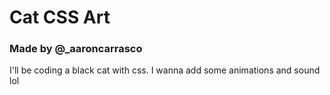 # Cat CSS Art
### Made by @_aaroncarrasco

I'll be coding a black cat with css. I wanna add some animations and sound lol